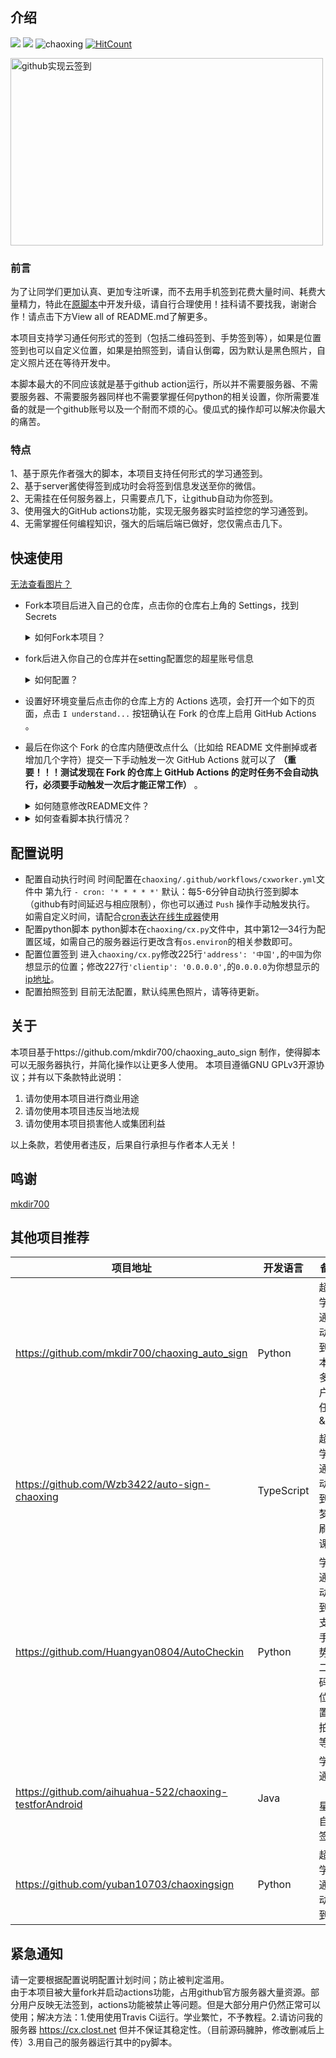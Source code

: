## 介绍
[![](https://img.shields.io/badge/%E8%B6%85%E6%98%9F-%E8%87%AA%E5%8A%A8%E7%AD%BE%E5%88%B0-orange?link=https://www.choaoxing.com&link=https://github.com/Closty/chaoxing)](https://github.com/Closty/chaoxing)
[![](https://img.shields.io/badge/by-%E7%93%B6%E5%AD%90-green?link=https://www.clost.net)](https://www.clost.net/default/871.html)
![chaoxing](https://github.com/Closty/chaoxing/workflows/chaoxing/badge.svg)
[![HitCount](http://hits.dwyl.com/closty/chaoxing.svg)](http://hits.dwyl.com/closty/chaoxing)

<img src="https://s1.ax1x.com/2020/04/26/JRuNrR.png" width = "500" height = "300" alt="github实现云签到" align=center />

### 前言
为了让同学们更加认真、更加专注听课，而不去用手机签到花费大量时间、耗费大量精力，特此在[原脚本](https://github.com/mkdir700/chaoxing_auto_sign)中开发升级，请自行合理使用！挂科请不要找我，谢谢合作！请点击下方View all of README.md了解更多。

本项目支持学习通任何形式的签到（包括二维码签到、手势签到等），如果是位置签到也可以自定义位置，如果是拍照签到，请自认倒霉，因为默认是黑色照片，自定义照片还在等待开发中。

本脚本最大的不同应该就是基于github action运行，所以并不需要服务器、不需要服务器、不需要服务器同样也不需要掌握任何python的相关设置，你所需要准备的就是一个github账号以及一个耐而不烦的心。傻瓜式的操作却可以解决你最大的痛苦。

### 特点
1、基于原先作者强大的脚本，本项目支持任何形式的学习通签到。<br>
2、基于server酱使得签到成功时会将签到信息发送至你的微信。<br>
2、无需挂在任何服务器上，只需要点几下，让github自动为你签到。<br>
3、使用强大的GitHub actions功能，实现无服务器实时监控您的学习通签到。<br>
4、无需掌握任何编程知识，强大的后端后端已做好，您仅需点击几下。



## 快速使用


[无法查看图片？](https://www.clost.net/default/871.html "无法查看图片？")

- Fork本项目后进入自己的仓库，点击你的仓库右上角的 Settings，找到 Secrets
    <details>
   <summary> 如何Fork本项目？</summary>
   注册或登陆您的github账号，访问<https://github.com/Closty/chaoxing>进入github的本项目页面中，点击右上角的Fork按钮，如图所示。
   
   ![Fork本项目][7]
   
   </details>
-  fork后进入你自己的仓库并在setting配置您的超星账号信息
    <details>
   <summary> 如何配置？</summary>
   1.首先进入自己的仓库（前提您已经登陆账号）
	
   ![E19D60FD6823769D2822C93960835D01.jpg][3]
   <br><br><br>
   2.点击chaoxing字样的项目也就是刚刚fork后的项目
   
   ![41CA3BC4C95CAE8D7F8FB3A05B816CB0.jpg][4]
   <br><br><br>
   3.点击setting进入设置界面
   
   ![711234FE886728474A5326E42A06A40E.jpg][5]
   <br><br><br>
   4.点击secrets后点击add a new secret
   
   ![3AB6B127331F5CCE552730FACDA680A3.jpg][6]
   <br><br><br>
   依次添加以下所有name以及value。<br>
    ┉┉ ∞ ∞ ┉┉┉┉ ∞ ∞ ┉┉┉ <br>Name:<code>CHAOXING_USERNAME</code><br>
	Value：<code>填写你的超星账户，最好为11位的手机号</code><br>
   ┉┉ ∞ ∞ ┉┉┉┉ ∞ ∞ ┉┉┉<br>
     Name：<code>CHAOXING_PASSWORD</code><br>
     Value：<code>填写你的超星密码</code><br>
    ┉┉ ∞ ∞ ┉┉┉┉ ∞ ∞ ┉┉┉<br>
     Name：<code>CHAOXING_SCHOOL</code><br>
     Value：<code>填写你的schoolid</code>#如果CHAOXING_USERNAME中的Value填写的是手机号，则本处填写'None'<br>
     ┉┉ ∞ ∞ ┉┉┉┉ ∞ ∞ ┉┉┉<br>
     Name：<code>CHAOXING_SERVEROR</code><br>
     Value：<code>填写True或者False</code>#True代表使用微信提醒，False代表不使用<br>
     ┉┉ ∞ ∞ ┉┉┉┉ ∞ ∞ ┉┉┉<br>
     Name：<code>CHAOXING_SERVER</code><br>
     Value：<code>填写你的server酱SCKEY码，以SCU开头</code>#申请地址http://sc.ftqq.com/3.version  <br>
      ┉┉ ∞ ∞ ┉┉┉┉ ∞ ∞ ┉┉┉<br>配置完后如下图所示

   ![3ABA6F49DE5D7DB3144B14FC9A7F1809.jpg][2]
   
    </details>
- 设置好环境变量后点击你的仓库上方的 Actions 选项，会打开一个如下的页面，点击 `I understand...` 按钮确认在 Fork 的仓库上启用 GitHub Actions 。
- 最后在你这个 Fork 的仓库内随便改点什么（比如给 README 文件删掉或者增加几个字符）提交一下手动触发一次 GitHub Actions 就可以了 **（重要！！！测试发现在 Fork 的仓库上 GitHub Actions 的定时任务不会自动执行，必须要手动触发一次后才能正常工作）** 。
   <details>
   <summary> 如何随意修改README文件？</summary>
   
   1.进入你的仓库并进入code界面,点击笔字的按钮进入编写
   ![2D6731A3F5A39D89D91B4F201F8C0B70.jpg](https://cdn.jsdelivr.net/gh/closty/tuchuang/usr/uploads/2020/04/3647386614.jpg)<br><br><br>
   2.在代码框随意编写或删减以达到改变代码的效果，随后点击提交commit，当然如果可以让说明书更精美欢迎来pull
   ![E0F2D41544BE07971A596488E7A72EAA.jpg](https://cdn.jsdelivr.net/gh/closty/tuchuang/usr/uploads/2020/04/3472948209.jpg)

   </details>
   
- <details>
   <summary> 如何查看脚本执行情况？</summary>
   注意： 为了实现某个链接/帐户访问出错时不中断程序继续尝试下一个，GitHub Actions 的状态将永远是“通过”（显示绿色的✔），请自行检查 GitHub      Actions 日志：依次点击<code>Actions</code>=><code>chaoxing</code>=><code>get_points</code>=><code>Qiandao</code>项的输出确定程序执行情况。
	
   ![6D6681A2A552E03AE2AEC28B4542F217.jpg][1]

   </details>





## 配置说明
- 配置自动执行时间
时间配置在`chaoxing/.github/workflows/cxworker.yml`文件中 第九行    `- cron: '* * * * *'`
默认：每5-6分钟自动执行签到脚本（github有时间延迟与相应限制），你也可以通过 `Push` 操作手动触发执行。
如需自定义时间，请配合[cron表达在线生成器](https://cron.clost.net "cron表达在线生成器")使用
- 配置python脚本
python脚本在`chaoxing/cx.py`文件中，其中第12—34行为配置区域，如需自己的服务器运行更改含有`os.environ`的相关参数即可。 
- 配置位置签到
进入`chaoxing/cx.py`修改225行`'address': '中国',`的`中国`为你想显示的位置；修改227行`'clientip': '0.0.0.0',`的`0.0.0.0`为你想显示的[ip地址](https://www.ip138.com/ "ip地址")。
- 配置拍照签到
目前无法配置，默认纯黑色照片，请等待更新。

## 关于
本项目基于https://github.com/mkdir700/chaoxing_auto_sign
制作，使得脚本可以无服务器执行，并简化操作以让更多人使用。
本项目遵循GNU GPLv3开源协议；并有以下条款特此说明：
1. 请勿使用本项目进行商业用途
1. 请勿使用本项目违反当地法规
1. 请勿使用本项目损害他人或集团利益

以上条款，若使用者违反，后果自行承担与作者本人无关！

## 鸣谢

[mkdir700](https://github.com/mkdir700)

## 其他项目推荐

| 项目地址                                                | 开发语言   | 备注                                           |
| ------------------------------------------------------- | ---------- | ---------------------------------------------- |
| https://github.com/mkdir700/chaoxing_auto_sign          | Python     |  超星学习通自动签到脚本&多用户多任务&API      |
| https://github.com/Wzb3422/auto-sign-chaoxing           | TypeScript | 超星学习通自动签到，梦中刷网课       |
| https://github.com/Huangyan0804/AutoCheckin             | Python     | 学习通自动签到，支持手势，二维码，位置，拍照等 |
| https://github.com/aihuahua-522/chaoxing-testforAndroid | Java       | 学习通（超星）自动签到               |
| https://github.com/yuban10703/chaoxingsign              | Python     | 超星学习通自动签到                   |



## 紧急通知

请一定要根据配置说明配置计划时间；防止被判定滥用。
<br>
由于本项目被大量fork并启动actions功能，占用github官方服务器大量资源。部分用户反映无法签到，actions功能被禁止等问题。但是大部分用户仍然正常可以使用；解决方法：1.使用使用Travis Ci运行。学业繁忙，不予教程。2.请访问我的服务器 https://cx.clost.net 但并不保证其稳定性。（目前源码臃肿，修改删减后上传）3.用自己的服务器运行其中的py脚本。


[7]: https://cdn.jsdelivr.net/gh/closty/tuchuang/usr/uploads/2020、3749713206.png
[1]: https://cdn.jsdelivr.net/gh/closty/tuchuang/usr/uploads/2020/04/3207755264.jpg
[2]:https://cdn.jsdelivr.net/gh/closty/tuchuang/usr/uploads/2020/04/437025077.jpg
[3]:https://cdn.jsdelivr.net/gh/closty/tuchuang/usr/uploads/2020/04/3185006214.jpg
[4]:https://cdn.jsdelivr.net/gh/closty/tuchuang/usr/uploads/2020977504155.jpg
[5]:https://cdn.jsdelivr.net/gh/closty/tuchuang/usr/uploads/2020/04/1888532943.jpg
[6]:https://cdn.jsdelivr.net/gh/closty/tuchuang/usr/uploads/2020/04/3351341396.jpg
